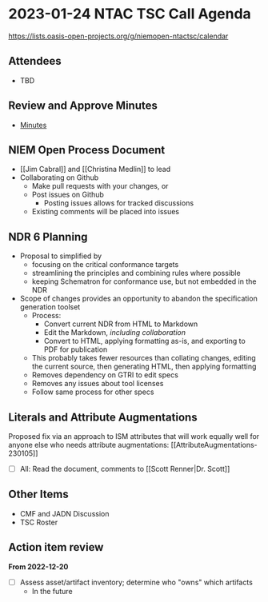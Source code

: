 # 2023-01-24 NTAC TSC Call Agenda

https://lists.oasis-open-projects.org/g/niemopen-ntactsc/calendar

## Attendees

- TBD

## Review and Approve Minutes

- [Minutes](https://github.com/niemopen/ntac-admin/blob/main/meetings/2023-01-17-minutes.md)

## NIEM Open Process Document

- [[Jim Cabral]] and [[Christina Medlin]] to lead
- Collaborating on Github
	- Make pull requests with your changes, or
	- Post issues on Github
		- Posting issues allows for tracked discussions
	- Existing comments will be placed into issues

## NDR 6 Planning

- Proposal to simplified by
	- focusing on the critical conformance targets
	- streamlining the principles and combining rules where possible
	- keeping Schematron for conformance use, but not embedded in the NDR
- Scope of changes provides an opportunity to abandon the specification generation toolset
	- Process:
		- Convert current NDR from HTML to Markdown
		- Edit the Markdown, _including collaboration_
		- Convert to HTML, applying formatting as-is, and exporting to PDF for publication
	- This probably takes fewer resources than collating changes, editing the current source, then generating HTML, then applying formatting
	- Removes dependency on GTRI to edit specs
	- Removes any issues about tool licenses
	- Follow same process for other specs

## Literals and Attribute Augmentations

Proposed fix via an approach to ISM attributes that will work equally well for anyone else who needs attribute augmentations: [[AttributeAugmentations-230105]]

- [ ] All: Read the document, comments to [[Scott Renner|Dr. Scott]]

## Other Items

- CMF and JADN Discussion
- TSC Roster

## Action item review

**From 2022-12-20**

- [ ] Assess asset/artifact inventory; determine who "owns" which artifacts
	- In the future
